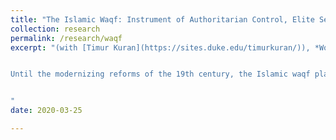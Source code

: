 ```yaml
---
title: "The Islamic Waqf: Instrument of Authoritarian Control, Elite Security, and Apparent Piety"
collection: research
permalink: /research/waqf
excerpt: "(with [Timur Kuran](https://sites.duke.edu/timurkuran/)), *Work in Progress*


Until the modernizing reforms of the 19th century, the Islamic waqf played a massively important role in the economy of the Middle East, the Balkans, and North Africa. Formally, it was a trust that an individual established in perpetuity to provide some service through the income of endowed assets. Most case studies of this institution focus on the largest waqfs, and especially on those founded by ruling families. For this reason, they give the impression that the waqf was primarily an instrument of social service, charity, generosity, and piety. Using a huge original data set covering the period 1500-1900, we challenge this common generalization. The data set draws on the records of Islamic courts in Istanbul—over the analyzed period, the Ottoman capital and the leading economic hub of the Eastern Mediterranean. The city’s largest waqfs were established by high elites to provide social services now supplied by municipalities or charitable corporations. Examples include those supporting hospitals, colleges, and major soup kitchens. But the typical waqf, whose endowment and architectural footprint was more modest, was established primarily to provide material security to its founder. As a rule, piety played a much smaller role than the literature tends to convey. In a social setting characterized by weak property rights and a biased legal system, economically vulnerable demographic groups tended to use waqfs as instruments of material security. Such groups included commoners and females.


"
date: 2020-03-25

---
```

